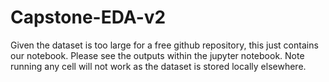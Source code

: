 # Capstone-EDA-v2
Given the dataset is too large for a free github repository, this just contains our notebook.
Please see the outputs within the jupyter notebook.
Note running any cell will not work as the dataset is stored locally elsewhere.
